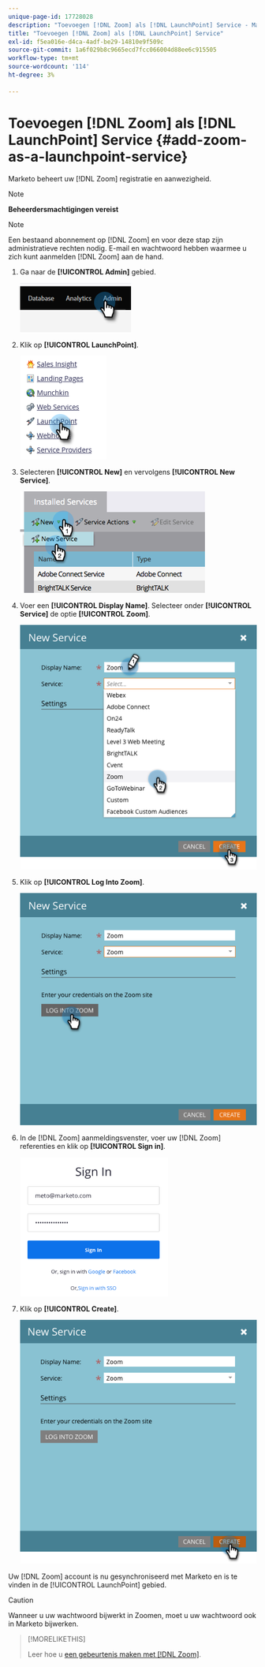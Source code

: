 ```yaml
---
unique-page-id: 17728028
description: "Toevoegen [!DNL Zoom] als [!DNL LaunchPoint] Service - Marketo Docs - Productdocumentatie"
title: "Toevoegen [!DNL Zoom] als [!DNL LaunchPoint] Service"
exl-id: f5ea016e-d4ca-4adf-be29-14810e9f509c
source-git-commit: 1a6f029b8c9665ecd7fcc066004d88ee6c915505
workflow-type: tm+mt
source-wordcount: '114'
ht-degree: 3%

---
```


# Toevoegen [!DNL Zoom] als [!DNL LaunchPoint] Service {#add-zoom-as-a-launchpoint-service}

Marketo beheert uw [!DNL Zoom] registratie en aanwezigheid.

>[!NOTE]
>
>**Beheerdersmachtigingen vereist**

>[!NOTE]
>
>Een bestaand abonnement op [!DNL Zoom] en voor deze stap zijn administratieve rechten nodig. E-mail en wachtwoord hebben waarmee u zich kunt aanmelden [!DNL Zoom] aan de hand.

1. Ga naar de **[!UICONTROL Admin]** gebied.

   ![](assets/add-zoom-as-a-launchpoint-service-1.png)

1. Klik op **[!UICONTROL LaunchPoint]**.

   ![](assets/add-zoom-as-a-launchpoint-service-2.png)

1. Selecteren **[!UICONTROL New]** en vervolgens **[!UICONTROL New Service]**.

   ![](assets/add-zoom-as-a-launchpoint-service-3.png)

1. Voer een **[!UICONTROL Display Name]**. Selecteer onder **[!UICONTROL Service]** de optie **[!UICONTROL Zoom]**.

   ![](assets/add-zoom-as-a-launchpoint-service-4.png)

1. Klik op **[!UICONTROL Log Into Zoom]**.

   ![](assets/add-zoom-as-a-launchpoint-service-5.png)

1. In de [!DNL Zoom] aanmeldingsvenster, voer uw [!DNL Zoom] referenties en klik op **[!UICONTROL Sign in]**.

   ![](assets/add-zoom-as-a-launchpoint-service-6.png)

1. Klik op **[!UICONTROL Create]**.

   ![](assets/add-zoom-as-a-launchpoint-service-7.png)

Uw [!DNL Zoom] account is nu gesynchroniseerd met Marketo en is te vinden in de [!UICONTROL LaunchPoint] gebied.

>[!CAUTION]
>
>Wanneer u uw wachtwoord bijwerkt in Zoomen, moet u uw wachtwoord ook in Marketo bijwerken.

>[!MORELIKETHIS]
>
>Leer hoe u [een gebeurtenis maken met [!DNL Zoom]](/help/marketo/product-docs/demand-generation/events/create-an-event/create-an-event-with-zoom.md).
